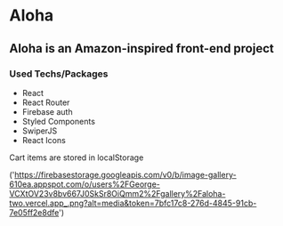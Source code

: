 # Aloha

## Aloha is an Amazon-inspired front-end project 
### Used Techs/Packages
- React 
- React Router
- Firebase auth
- Styled Components 
- SwiperJS
- React Icons

Cart items are stored in localStorage

('https://firebasestorage.googleapis.com/v0/b/image-gallery-610ea.appspot.com/o/users%2FGeorge-VCXtOV23v8bv667J0SkSr8OiQmm2%2Fgallery%2Faloha-two.vercel.app_.png?alt=media&token=7bfc17c8-276d-4845-91cb-7e05ff2e8dfe')
